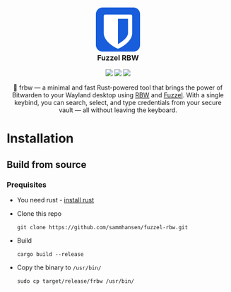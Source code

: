 <h3 align="center">
    <img src="https://raw.githubusercontent.com/sammhansen/fuzzel-rbw/unstable/.assets/logos/bitwarden.svg" width="100" alt="Logo"/><br/>
    Fuzzel RBW
</h3>

<p align="center">
    <a href="https://github.com/sammhansen/fuzzel-rbw/stargazers"><img src="https://img.shields.io/github/stars/sammhansen/fuzzel-rbw?colorA=363a4f&colorB=b7bdf8&style=for-the-badge"></a>
    <a href="https://github.com/sammhansen/fuzzel-rbw/issues"><img src="https://img.shields.io/github/issues/sammhansen/fuzzel-rbw?colorA=363a4f&colorB=f5a97f&style=for-the-badge"></a>
    <a href="https://github.com/sammhansen/fuzzel-rbw/contributors"><img src="https://img.shields.io/github/contributors/sammhansen/fuzzel-rbw?colorA=363a4f&colorB=a6da95&style=for-the-badge"></a>
</p>

<p align="center">
    🦀 frbw —  a minimal and fast Rust-powered tool that brings the power of Bitwarden to your Wayland desktop using <a href="https://github.com/doy/rbw">RBW</a> and <a href="https://codeberg.org/dnkl/fuzzel">Fuzzel</a>.  With a single keybind, you can search, select, and type credentials from your secure vault — all without leaving the keyboard.
</p>

# Installation
## Build from source
### Prequisites
- You need rust - <a href="https://www.rust-lang.org/tools/install">install rust</a>
  
- Clone this repo
  ```
  git clone https://github.com/sammhansen/fuzzel-rbw.git
  ```
- Build
  ```
  cargo build --release
  ```
- Copy the binary to `/usr/bin/`
  ```
  sudo cp target/release/frbw /usr/bin/
  ```
  
